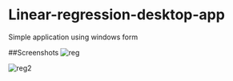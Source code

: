 # Linear-regression-desktop-app
Simple application using windows form 

##Screenshots
![reg](https://user-images.githubusercontent.com/29101386/42380015-c95658cc-812c-11e8-8929-f924c6352bc8.png)

![reg2](https://user-images.githubusercontent.com/29101386/42380146-2b8a352c-812d-11e8-9c1c-6546a2f51ede.png)
